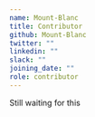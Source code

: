 ```yaml
---
name: Mount-Blanc
title: Contributor
github: Mount-Blanc
twitter: ""
linkedin: ""
slack: ""
joining_date: ""
role: contributor
---
```


Still waiting for this
